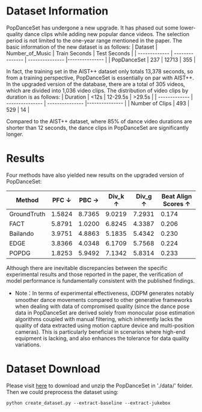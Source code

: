 # Dataset Information
PopDanceSet has undergone a new upgrade. It has phased out some lower-quality dance clips while adding new popular dance videos. The selection period is not limited to the one-year range mentioned in the paper. The basic information of the new dataset is as follows:
| Dataset | Number_of_Music  | Train Seconds | Test Seconds |
| ------------- | --------------- | --------------- |--------------- |
| PopDanceSet   | 237   | 12713  | 355 |

In fact, the training set in the AIST++ dataset only totals 13,378 seconds, so from a training perspective, PopDanceSet is essentially on par with AIST++.
In the upgraded version of the database, there are a total of 305 videos, which are divided into 1,036 video clips. The distribution of video clips by duration is as follows:
| Duration | <12s  | 12-29.5s | >29.5s |
| ------------- | --------------- | --------------- |--------------- |
| Number of Clips   | 493   | 529  | 14 |

Compared to the AIST++ dataset, where 85% of dance video durations are shorter than 12 seconds, the dance clips in PopDanceSet are significantly longer.

# Results
Four methods have also yielded new results on the upgraded version of PopDanceSet:

| Method  | PFC ↓  | PBC →  | Div_k ↑ | Div_g ↑ | Beat Align Scores ↑ |
|---------|--------|--------|---------|---------|---------------------|
| GroundTruth| 1.5824         | 8.7365 | 9.0219 | 7.2931 | 0.174      |
| FACT       | 5.8791         | 1.0200 | 6.8245 | 4.3387 | 0.206      |
| Bailando   | 3.9751         | 4.8863 | 5.1835 | 5.4342 | 0.230      |
| EDGE       | 3.8366         | 4.0348 | 6.1709 | 5.7568 | 0.224      |
| POPDG      | 1.8253         | 5.9492 | 7.1342 | 5.8314 | 0.233      |

Although there are inevitable discrepancies between the specific experimental results and those reported in the paper, the verification of model performance is fundamentally consistent with the published findings. 
- Note：In terms of experimental effectiveness, iDDPM generates notably smoother dance movements compared to other generative frameworks when dealing with data of compromised quality (since the dance pose data in PopDanceSet are derived solely from monocular pose estimation algorithms coupled with manual filtering, which inherently lacks the quality of data extracted using motion capture device and multi-position cameras). This is particularly beneficial in scenarios where high-end equipment is lacking, and also enhances the tolerance for data quality variations.

# Dataset Download
Please visit [here](https://drive.google.com/file/d/11phw8Xxcnx5h4yYQVpLqDdKWSkHpBZuu/view?usp=sharing) to download and unzip the PopDanceSet in './data/' folder. Then we could preprocess the dataset using:
```
python create_dataset.py --extract-baseline --extract-jukebox
```

